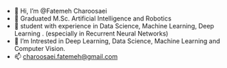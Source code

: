 - 👋 Hi, I’m @Fatemeh Charoosaei
- 👀 Graduated M.Sc. Artificial Intelligence and Robotics
- 🌱 student with experience in Data Science, Machine Learning, Deep Learning . (especially in Recurrent Neural Networks)
- 💞️ I’m Intrested in Deep Learning, Data Science, Machine Learning and Computer Vision. 
- 📫 charoosaei.fatemeh@gmail.com

<!---
ChFatemeh1995/ChFatemeh1995 is a ✨ special ✨ repository because its `README.md` (this file) appears on your GitHub profile.
You can click the Preview link to take a look at your changes.
--->
